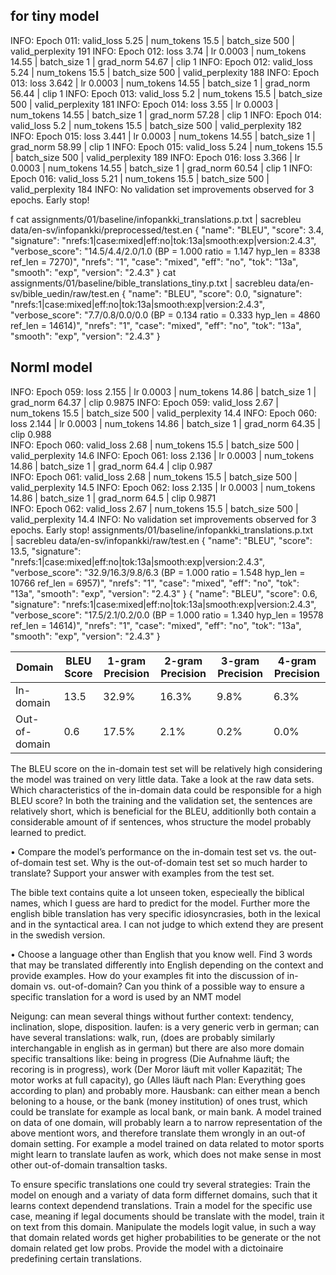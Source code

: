 ## for tiny model
INFO: Epoch 011: valid_loss 5.25 | num_tokens 15.5 | batch_size 500 | valid_perplexity 191
INFO: Epoch 012: loss 3.74 | lr 0.0003 | num_tokens 14.55 | batch_size 1 | grad_norm 54.67 | clip 1
INFO: Epoch 012: valid_loss 5.24 | num_tokens 15.5 | batch_size 500 | valid_perplexity 188
INFO: Epoch 013: loss 3.642 | lr 0.0003 | num_tokens 14.55 | batch_size 1 | grad_norm 56.44 | clip 1
INFO: Epoch 013: valid_loss 5.2 | num_tokens 15.5 | batch_size 500 | valid_perplexity 181
INFO: Epoch 014: loss 3.55 | lr 0.0003 | num_tokens 14.55 | batch_size 1 | grad_norm 57.28 | clip 1
INFO: Epoch 014: valid_loss 5.2 | num_tokens 15.5 | batch_size 500 | valid_perplexity 182
INFO: Epoch 015: loss 3.441 | lr 0.0003 | num_tokens 14.55 | batch_size 1 | grad_norm 58.99 | clip 1
INFO: Epoch 015: valid_loss 5.24 | num_tokens 15.5 | batch_size 500 | valid_perplexity 189
INFO: Epoch 016: loss 3.366 | lr 0.0003 | num_tokens 14.55 | batch_size 1 | grad_norm 60.54 | clip 1
INFO: Epoch 016: valid_loss 5.21 | num_tokens 15.5 | batch_size 500 | valid_perplexity 184
INFO: No validation set improvements observed for 3 epochs. Early stop!

f cat assignments/01/baseline/infopankki_translations.p.txt | sacrebleu data/en-sv/infopankki/preprocessed/test.en
{
 "name": "BLEU",
 "score": 3.4,
 "signature": "nrefs:1|case:mixed|eff:no|tok:13a|smooth:exp|version:2.4.3",
 "verbose_score": "14.5/4.4/2.0/1.0 (BP = 1.000 ratio = 1.147 hyp_len = 8338 ref_len = 7270)",
 "nrefs": "1",
 "case": "mixed",
 "eff": "no",
 "tok": "13a",
 "smooth": "exp",
 "version": "2.4.3"
}
 cat assignments/01/baseline/bible_translations_tiny.p.txt | sacrebleu data/en-sv/bible_uedin/raw/test.en
{
 "name": "BLEU",
 "score": 0.0,
 "signature": "nrefs:1|case:mixed|eff:no|tok:13a|smooth:exp|version:2.4.3",
 "verbose_score": "7.7/0.8/0.0/0.0 (BP = 0.134 ratio = 0.333 hyp_len = 4860 ref_len = 14614)",
 "nrefs": "1",
 "case": "mixed",
 "eff": "no",
 "tok": "13a",
 "smooth": "exp",
 "version": "2.4.3"
}

## Norml model
INFO: Epoch 059: loss 2.155 | lr 0.0003 | num_tokens 14.86 | batch_size 1 | grad_norm 64.37 | clip 0.9875 
INFO: Epoch 059: valid_loss 2.67 | num_tokens 15.5 | batch_size 500 | valid_perplexity 14.4
INFO: Epoch 060: loss 2.144 | lr 0.0003 | num_tokens 14.86 | batch_size 1 | grad_norm 64.35 | clip 0.988                                                                                                                         
INFO: Epoch 060: valid_loss 2.68 | num_tokens 15.5 | batch_size 500 | valid_perplexity 14.6
INFO: Epoch 061: loss 2.136 | lr 0.0003 | num_tokens 14.86 | batch_size 1 | grad_norm 64.4 | clip 0.987                                                                                                                          
INFO: Epoch 061: valid_loss 2.68 | num_tokens 15.5 | batch_size 500 | valid_perplexity 14.5
INFO: Epoch 062: loss 2.135 | lr 0.0003 | num_tokens 14.86 | batch_size 1 | grad_norm 64.5 | clip 0.9871                                                                                                                         
INFO: Epoch 062: valid_loss 2.67 | num_tokens 15.5 | batch_size 500 | valid_perplexity 14.4
INFO: No validation set improvements observed for 3 epochs. Early stop!
assignments/01/baseline/infopankki_translations.p.txt \
| sacrebleu data/en-sv/infopankki/raw/test.en
{
 "name": "BLEU",
 "score": 13.5,
 "signature": "nrefs:1|case:mixed|eff:no|tok:13a|smooth:exp|version:2.4.3",
 "verbose_score": "32.9/16.3/9.8/6.3 (BP = 1.000 ratio = 1.548 hyp_len = 10766 ref_len = 6957)",
 "nrefs": "1",
 "case": "mixed",
 "eff": "no",
 "tok": "13a",
 "smooth": "exp",
 "version": "2.4.3"
}
{
 "name": "BLEU",
 "score": 0.6,
 "signature": "nrefs:1|case:mixed|eff:no|tok:13a|smooth:exp|version:2.4.3",
 "verbose_score": "17.5/2.1/0.2/0.0 (BP = 1.000 ratio = 1.340 hyp_len = 19578 ref_len = 14614)",
 "nrefs": "1",
 "case": "mixed",
 "eff": "no",
 "tok": "13a",
 "smooth": "exp",
 "version": "2.4.3"
}

| Domain       | BLEU Score | 1-gram Precision | 2-gram Precision | 3-gram Precision | 4-gram Precision |
|--------------|------------|------------------|------------------|------------------|------------------|
| In-domain    | 13.5       | 32.9%            | 16.3%            | 9.8%             | 6.3%             |
| Out-of-domain| 0.6        | 17.5%            | 2.1%             | 0.2%             | 0.0%             |


The BLEU score on the in-domain test set will be relatively high considering the model
was trained on very little data. Take a look at the raw data sets. Which characteristics of
the in-domain data could be responsible for a high BLEU score?
In both the training and the validation set, the sentences are relatively short, which is beneficial for the BLEU, additionlly both contain a considerable amount of if sentences, whos structure the model probably learned to predict. 


• Compare the model’s performance on the in-domain test set vs. the out-of-domain test
set. Why is the out-of-domain test set so much harder to translate? Support your answer
with examples from the test set.

The bible text contains quite a lot unseen token, especieally the biblical names, which I guess are hard to predict for the model. Further more the english bible translation has very specific idiosyncrasies, both in the lexical and in the syntactical area. I can not judge to which extend they are present in the swedish version. 

• Choose a language other than English that you know well. Find 3 words that may be
translated differently into English depending on the context and provide examples. How
do your examples fit into the discussion of in-domain vs. out-of-domain? Can you think
of a possible way to ensure a specific translation for a word is used by an NMT model

Neigung: can mean several things without further context: tendency, inclination, slope, disposition.
laufen: is a very generic verb in german; can have several translations: walk, run, (does are probably similarly interchangable in english as in german) but there are also more domain specific transaltions like: being in progress (Die Aufnahme läuft; the recoring is in progress), work (Der Moror läuft mit voller Kapazität; The motor works at full capacity),  go (Alles läuft nach Plan: Everything goes according to plan) and probably more. 
Hausbank: can either mean a bench beloning to a house, or the bank (money institution) of ones trust,  which could be translate for example as local bank, or main bank. 
A model trained on data of one domain, will probably learn a to narrow representation of the above mentiont wors, and therefore translate them wrongly in an out-of domain setting. For example a model trained on data related to motor sports might learn to translate laufen as work, which does not make sense in most other out-of-domain transaltion tasks. 

To ensure specific translations one could try several strategies: 
Train the model on enough and a variaty of data form differnet domains, such that it learns context dependend translations.
Train a model for the specific use case, meaning if legal documents should be translate with the model, train it on text from this domain.
Manipulate the models logit value, in such a way that domain related words get higher probabilities to be generate or the not domain related get low probs. 
Provide the model with a dictoinaire predefining certain translations. 



